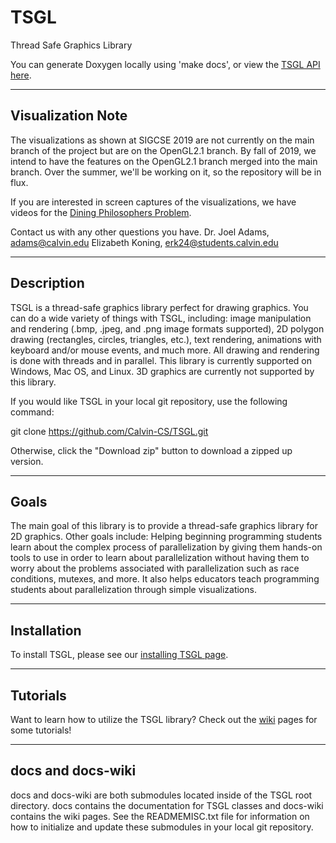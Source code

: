 TSGL
====

Thread Safe Graphics Library

You can generate Doxygen locally using 'make docs', or view the [TSGL API here](http://calvin-cs.github.io/TSGL/html/index.html).

------------
Visualization Note
------------
The visualizations as shown at SIGCSE 2019 are not currently on the main branch of the project but are on the OpenGL2.1 branch. By fall of 2019, we intend to have the features on the OpenGL2.1 branch merged into the main branch. Over the summer, we'll be working on it, so the repository will be in flux.

If you are interested in screen captures of the visualizations, we have videos for the [Dining Philosophers Problem](https://www.youtube.com/playlist?list=PLo3EW4nvOpoldGFxXCFtHq_MpdI4-18y6).

Contact us with any other questions you have.
Dr. Joel Adams, adams@calvin.edu
Elizabeth Koning, erk24@students.calvin.edu

------------
Description
------------
TSGL is a thread-safe graphics library perfect for drawing graphics. You can do a wide variety of things with TSGL, including: image manipulation and rendering (.bmp, .jpeg, and .png image formats supported), 2D polygon drawing (rectangles, circles, triangles, etc.), text rendering, animations with keyboard and/or mouse events, and much more. All drawing and rendering is done with threads and in parallel. This library is currently supported on Windows, Mac OS, and Linux. 3D graphics are currently not supported by this library.

If you would like TSGL in your local git repository, use the following command:

git clone https://github.com/Calvin-CS/TSGL.git

Otherwise, click the "Download zip" button to download a zipped up version.

------------
Goals
------------
The main goal of this library is to provide a thread-safe graphics library for 2D graphics. Other goals include: Helping beginning programming students learn about the complex process of parallelization by giving them hands-on tools to use in order to learn about parallelization without having them to worry about the problems associated with parallelization such as race conditions, mutexes, and more. It also helps educators teach programming students about parallelization through simple visualizations.

--------------
Installation
--------------
To install TSGL, please see our [installing TSGL page](https://github.com/Calvin-CS/TSGL/wiki/Installing-TSGL).

------------
Tutorials
------------
Want to learn how to utilize the TSGL library? Check out the [wiki](https://github.com/Calvin-CS/TSGL/wiki) pages for some tutorials!

------------
docs and docs-wiki
------------
docs and docs-wiki are both submodules located inside of the TSGL root directory. docs contains the documentation for TSGL classes and docs-wiki contains the wiki pages. See the READMEMISC.txt file for information on how to initialize and update these submodules in your local git repository. 

